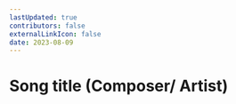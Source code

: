 ```yaml
---
lastUpdated: true
contributors: false
externalLinkIcon: false
date: 2023-08-09
---
```

# Song title (Composer/ Artist)